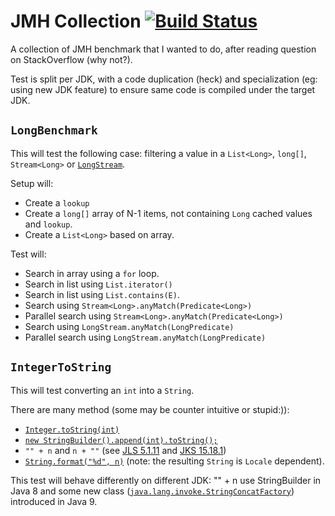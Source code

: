 # JMH Collection [![Build Status](https://travis-ci.org/glhez/jmh-collections.svg?branch=master)](https://travis-ci.org/glhez/jmh-collections)

A collection of JMH benchmark that I wanted to do, after reading question on StackOverflow (why not?).

Test is split per JDK, with a code duplication (heck) and specialization (eg: using new JDK feature) to ensure same code is compiled under the target JDK.



## `LongBenchmark`

This will test the following case: filtering a value in a `List<Long>`, `long[]`, `Stream<Long>` or [`LongStream`][7].

Setup will:

- Create a `lookup`
- Create a `long[]` array of N-1 items, not containing `Long` cached values and `lookup`.
- Create a `List<Long>` based on array.

Test will:

- Search in array using a `for` loop.
- Search in list using `List.iterator()`
- Search in list using `List.contains(E)`.
- Search using `Stream<Long>.anyMatch(Predicate<Long>)`
- Parallel search using `Stream<Long>.anyMatch(Predicate<Long>)`
- Search using `LongStream.anyMatch(LongPredicate)`
- Parallel search using `LongStream.anyMatch(LongPredicate)`

## `IntegerToString`

This will test converting an `int` into a `String`.

There are many method (some may be counter intuitive or stupid:)):

- [`Integer.toString(int)`][2]
- [`new StringBuilder().append(int).toString();`][6]
- `"" + n` and `n + ""` (see [JLS 5.1.11][3] and [JKS 15.18.1][4])
- [`String.format("%d", n)`][5] (note: the resulting `String` is `Locale` dependent).

This test will behave differently on different JDK: "" + n use StringBuilder in Java 8 and some new class ([`java.lang.invoke.StringConcatFactory`][1])  introduced in Java 9.

[1]: https://docs.oracle.com/en/java/javase/11/docs/api/java.base/java/lang/invoke/StringConcatFactory.html
[2]: https://docs.oracle.com/en/java/javase/11/docs/api/java/lang/Integer.html#toString-int-
[3]: https://docs.oracle.com/javase/specs/jls/se8/html/jls-15.html#jls-15.18.1
[4]: https://docs.oracle.com/javase/specs/jls/se8/html/jls-5.html#jls-5.1.11
[5]: https://docs.oracle.com/en/java/javase/11/docs/api/java.base/java/lang/String.html#format(java.lang.String,java.lang.Object...)
[6]: https://docs.oracle.com/en/java/javase/11/docs/api/java.base/java/lang/StringBuilder.html#append(int)
[7]: https://docs.oracle.com/en/java/javase/11/docs/api/java.base/java/util/stream/LongStream.html
